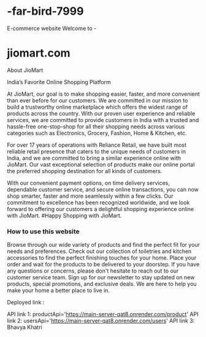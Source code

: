 # -far-bird-7999 
E-commerce website 
Welcome to - 
#  jiomart.com

About JioMart

India’s Favorite Online Shopping Platform

At JioMart, our goal is to make shopping easier, faster, and more convenient than ever before for our customers. We are committed in our mission to build a trustworthy online marketplace which offers the widest range of products across the country. With our proven user experience and reliable services, we are committed to provide customers in India with a trusted and hassle-free one-stop-shop for all their shopping needs across various categories such as Electronics, Grocery, Fashion, Home & Kitchen, etc.

For over 17 years of operations with Reliance Retail, we have built most reliable retail presence that caters to the unique needs of customers in India, and we are committed to bring a similar experience online with JioMart. Our vast exceptional selection of products make our online portal the preferred shopping destination for all kinds of customers.

With our convenient payment options, on time delivery services, dependable customer service, and secure online transactions, you can now shop smarter, faster and more seamlessly within a few clicks. Our commitment to excellence has been recognized worldwide, and we look forward to offering our customers a delightful shopping experience online with JioMart. #Happy Shopping with JioMart.


### How to use this website
Browse through our wide variety of products and find the perfect fit for your needs and preferences.
Check out our collection of toiletries and kitchen accessories to find the perfect finishing touches for your home.
Place your order and wait for the products to be delivered to your doorstep.
If you have any questions or concerns, please don't hesitate to reach out to our customer service team.
Sign up for our newsletter to stay updated on new products, special promotions, and exclusive deals.
We are here to help you make your home a better place to live in.


Deployed link : 

API link 1:  productApi='https://main-server-qat8.onrender.com/product'
API link 2:  usersApi='https://main-server-qat8.onrender.com/users'
API link 3:
Bhavya Khatri



